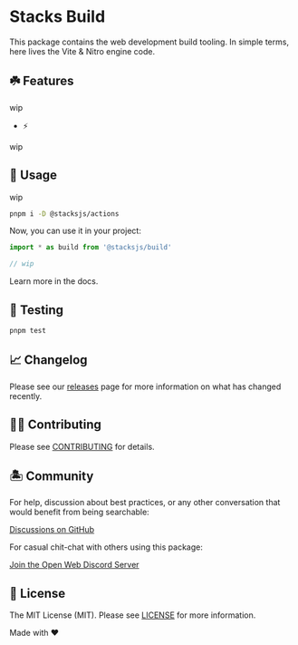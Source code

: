# Stacks Build

This package contains the web development build tooling. In simple terms, here lives the Vite & Nitro engine code.

## ☘️ Features

wip

- ⚡️

wip

## 🤖 Usage

wip

```bash
pnpm i -D @stacksjs/actions
```

Now, you can use it in your project:

```js
import * as build from '@stacksjs/build'

// wip
```

Learn more in the docs.

## 🧪 Testing

```bash
pnpm test
```

## 📈 Changelog

Please see our [releases](https://github.com/stacksjs/stacks/releases) page for more information on what has changed recently.

## 💪🏼 Contributing

Please see [CONTRIBUTING](../../.github/CONTRIBUTING.md) for details.

## 🏝 Community

For help, discussion about best practices, or any other conversation that would benefit from being searchable:

[Discussions on GitHub](https://github.com/stacksjs/stacks/discussions)

For casual chit-chat with others using this package:

[Join the Open Web Discord Server](https://discord.ow3.org)

## 📄 License

The MIT License (MIT). Please see [LICENSE](https://github.com/stacksjs/stacks/tree/main/LICENSE.md) for more information.

Made with ❤️
